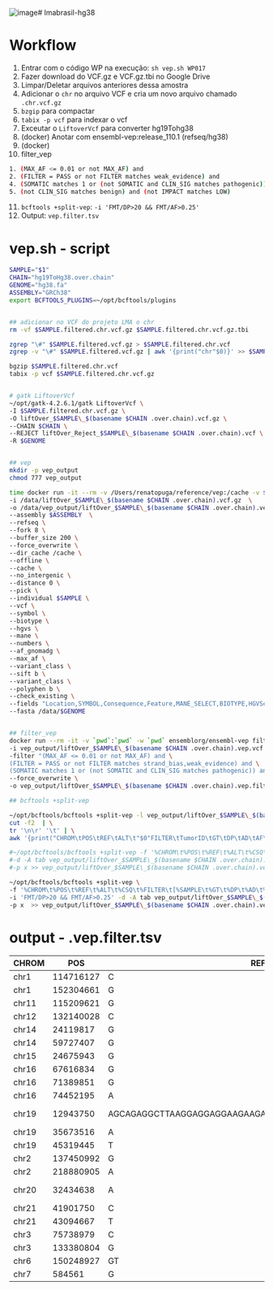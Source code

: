 ![image](https://github.com/renatopuga/lmabrasil-hg38/assets/8321336/b435a06e-4357-4eb1-ad62-9ce3ea90c225)# lmabrasil-hg38

# Workflow

1. Entrar com o código WP na execução: `sh vep.sh WP017`
2. Fazer download do VCF.gz e VCF.gz.tbi no Google Drive
3. Limpar/Deletar arquivos anteriores dessa amostra
4. Adicionar o `chr` no arquivo VCF e cria um novo arquivo chamado `.chr.vcf.gz`
5. `bzgip` para compactar
6. `tabix -p vcf` para indexar o vcf
7. Exceutar o `LiftoverVcf` para converter hg19Tohg38
8. (docker) Anotar com ensembl-vep:release_110.1 (refseq/hg38)
9. (docker)
10. filter_vep

```bash
1. (MAX_AF <= 0.01 or not MAX_AF) and
2. (FILTER = PASS or not FILTER matches weak_evidence) and
4. (SOMATIC matches 1 or (not SOMATIC and CLIN_SIG matches pathogenic)) and
5. (not CLIN_SIG matches benign) and (not IMPACT matches LOW)
```

11. `bcftools +split-vep`: `-i 'FMT/DP>20 && FMT/AF>0.25'`
12. Output: `vep.filter.tsv`


# vep.sh - script

```bash
SAMPLE="$1"
CHAIN="hg19ToHg38.over.chain"
GENOME="hg38.fa"
ASSEMBLY="GRCh38"
export BCFTOOLS_PLUGINS=~/opt/bcftools/plugins


## adicionar no VCF do projeto LMA o chr
rm -vf $SAMPLE.filtered.chr.vcf.gz $SAMPLE.filtered.chr.vcf.gz.tbi

zgrep "\#" $SAMPLE.filtered.vcf.gz > $SAMPLE.filtered.chr.vcf
zgrep -v "\#" $SAMPLE.filtered.vcf.gz | awk '{print("chr"$0)}' >> $SAMPLE.filtered.chr.vcf

bgzip $SAMPLE.filtered.chr.vcf
tabix -p vcf $SAMPLE.filtered.chr.vcf.gz


# gatk LiftoverVcf
~/opt/gatk-4.2.6.1/gatk LiftoverVcf \
-I $SAMPLE.filtered.chr.vcf.gz \
-O liftOver_$SAMPLE\_$(basename $CHAIN .over.chain).vcf.gz \
--CHAIN $CHAIN \
--REJECT liftOver_Reject_$SAMPLE\_$(basename $CHAIN .over.chain).vcf \
-R $GENOME


## vep
mkdir -p vep_output
chmod 777 vep_output

time docker run -it --rm -v /Users/renatopuga/reference/vep:/cache -v $(pwd):/data ensemblorg/ensembl-vep:release_110.1 vep \
-i /data/liftOver_$SAMPLE\_$(basename $CHAIN .over.chain).vcf.gz  \
-o /data/vep_output/liftOver_$SAMPLE\_$(basename $CHAIN .over.chain).vep.vcf \
--assembly $ASSEMBLY  \
--refseq \
--fork 8 \
--buffer_size 200 \
--force_overwrite \
--dir_cache /cache \
--offline \
--cache \
--no_intergenic \
--distance 0 \
--pick \
--individual $SAMPLE \
--vcf \
--symbol \
--biotype \
--hgvs \
--mane \
--numbers \
--af_gnomadg \
--max_af \
--variant_class \
--sift b \
--variant_class \
--polyphen b \
--check_existing \
--fields "Location,SYMBOL,Consequence,Feature,MANE_SELECT,BIOTYPE,HGVSc,HGVSp,EXON,INTRON,VARIANT_CLASS,SIFT,PolyPhen,gnomADg_AF,MAX_AF,IMPACT,CLIN_SIG,SOMATIC,Existing_variation" \
--fasta /data/$GENOME


## filter_vep
docker run --rm -it -v `pwd`:`pwd` -w `pwd` ensemblorg/ensembl-vep filter_vep \
-i vep_output/liftOver_$SAMPLE\_$(basename $CHAIN .over.chain).vep.vcf \
-filter "(MAX_AF <= 0.01 or not MAX_AF) and \
(FILTER = PASS or not FILTER matches strand_bias,weak_evidence) and \
(SOMATIC matches 1 or (not SOMATIC and CLIN_SIG matches pathogenic)) and (not CLIN_SIG matches benign) and (not IMPACT matches LOW)"  \
--force_overwrite \
-o vep_output/liftOver_$SAMPLE\_$(basename $CHAIN .over.chain).vep.filter.vcf

## bcftools +split-vep

~/opt/bcftools/bcftools +split-vep -l vep_output/liftOver_$SAMPLE\_$(basename $CHAIN .over.chain).vep.filter.vcf | \
cut -f2  | \
tr '\n\r' '\t' | \
awk '{print("CHROM\tPOS\tREF\tALT\t"$0"FILTER\tTumorID\tGT\tDP\tAD\tAF\tNormalID\tGT\tDP\tAD\tAF")}' > vep_output/liftOver_$SAMPLE\_$(basename $CHAIN .over.chain).vep.filter.tsv

#~/opt/bcftools/bcftools +split-vep -f '%CHROM\t%POS\t%REF\t%ALT\t%CSQ\t%FILTER\t[%GT\t%DP\t%AD\t%AF\t]\n' \
#-d -A tab vep_output/liftOver_$SAMPLE\_$(basename $CHAIN .over.chain).vep.filter.vcf \
#-p x >> vep_output/liftOver_$SAMPLE\_$(basename $CHAIN .over.chain).vep.tsv

~/opt/bcftools/bcftools +split-vep \
-f '%CHROM\t%POS\t%REF\t%ALT\t%CSQ\t%FILTER\t[%SAMPLE\t%GT\t%DP\t%AD\t%AF\t]\n' \
-i 'FMT/DP>20 && FMT/AF>0.25' -d -A tab vep_output/liftOver_$SAMPLE\_$(basename $CHAIN .over.chain).vep.filter.vcf \
-p x  >> vep_output/liftOver_$SAMPLE\_$(basename $CHAIN .over.chain).vep.filter.tsv

```

# output - .vep.filter.tsv

| CHROM | POS       | REF                                                   | ALT        | Location                | SYMBOL   | Consequence             | Feature        | MANE_SELECT        | BIOTYPE        | HGVSc                        | HGVSp                          | EXON  | INTRON | VARIANT_CLASS       | SIFT                             | PolyPhen                 | gnomADg_AF  | MAX_AF     | IMPACT   | CLIN_SIG                       | SOMATIC     | Existing_variation                                           | FILTER                                                 | TumorID | GT      | DP   | AD         | AF                | NormalID | GT   | DP   | AD         | AF                |
| ----- | --------- | ----------------------------------------------------- | ---------- | ----------------------- | -------- | ----------------------- | -------------- | ------------------ | -------------- | ---------------------------- | ------------------------------ | ----- | ------ | ------------------- | -------------------------------- | ------------------------ | ----------- | ---------- | -------- | ------------------------------ | ----------- | ------------------------------------------------------------ | ------------------------------------------------------ | ------- | ------- | ---- | ---------- | ----------------- | -------- | ---- | ---- | ---------- | ----------------- |
| chr1  | 114716127 | C                                                     | T          | chr1:114716127          | NRAS     | missense_variant        | NM_002524.5    | ENST00000369535.5  | protein_coding | NM_002524.5:c.34G>A          | NP_002515.1:p.Gly12Ser         | 2/7   | .      | SNV                 | deleterious_low_confidence(0.02) | .                        | .           | .          | MODERATE | pathogenic&likely_pathogenic   | 0&0&0&1&1&1 | rs121913250&CM136798&CM177295&COSV54736487&COSV54736621&COSV54736940 | PASS                                                   | WP017   | 0/1     | 232  | 117,115    | 0.504             | WP018    | 0/0  | 155  | 152,3      | 0.028             |
| chr1  | 152304661 | G                                                     | C          | chr1:152304661          | FLG      | missense_variant        | NM_002016.2    | ENST00000368799.2  | protein_coding | NM_002016.2:c.10225C>G       | NP_002007.1:p.Arg3409Gly       | 3/3   | .      | SNV                 | tolerated(0.9)                   | benign(0.001)            | 0.0000804   | 0.004      | MODERATE | .                              | 0&0&1&1     | rs201356558&CM147321&COSV100911827&COSV64242759              | clustered_events;haplotype;strand_bias                 | WP017   | 0\|1    | 22   | 17,5       | 0.261             |          |      |      |            |                   |
| chr11 | 115209621 | G                                                     | A          | chr11:115209621         | CADM1    | missense_variant        | NM_001301043.2 | ENST00000331581.11 | protein_coding | NM_001301043.2:c.1031C>T     | NP_001287972.1:p.Thr344Ile     | 8/12  | .      | SNV                 | tolerated(0.26)                  | benign(0.027)            | .           | .          | MODERATE | .                              | 1           | COSV100523062                                                | PASS                                                   | WP017   | 0/1     | 44   | 19,25      | 0.694             | WP018    | 0/0  | 25   | 24,1       | 0.082             |
| chr12 | 132140028 | C                                                     | T          | chr12:132140028         | DDX51    | intron_variant          | NM_175066.4    | ENST00000397333.4  | protein_coding | NM_175066.4:c.1775+70G>A     | .                              | .     | 12/14  | SNV                 | .                                | .                        | 0.00002628  | 0.001      | MODIFIER | .                              | 0&1         | rs117634899&COSV57959025                                     | PASS                                                   | WP017   | 0/1     | 343  | 168,175    | 0.504             | WP018    | 0/0  | 168  | 167,1      | 0.013             |
| chr14 | 24119817  | G                                                     | A          | chr14:24119817          | DCAF11   | missense_variant        | NM_025230.5    | ENST00000446197.8  | protein_coding | NM_025230.5:c.1013G>A        | NP_079506.3:p.Arg338His        | 11/15 | .      | SNV                 | deleterious(0)                   | probably_damaging(0.998) | .           | .          | MODERATE | .                              | 1           | COSV58109096                                                 | PASS                                                   | WP017   | 0/1     | 54   | 39,15      | 0.307             | WP018    | 0/0  | 45   | 45,0       | 0.021             |
| chr14 | 59727407  | G                                                     | A          | chr14:59727407          | RTN1     | missense_variant        | NM_021136.3    | ENST00000267484.10 | protein_coding | NM_021136.3:c.1277C>T        | NP_066959.1:p.Ala426Val        | 3/9   | .      | SNV                 | tolerated(0.42)                  | benign(0.013)            | .           | 0.00003378 | MODERATE | .                              | 0&1         | rs775149031&COSV99957109                                     | PASS                                                   | WP017   | 0/1     | 198  | 100,98     | 0.484             | WP018    | 0/0  | 105  | 104,1      | 0.018             |
| chr15 | 24675943  | G                                                     | A          | chr15:24675943          | NPAP1    | missense_variant        | NM_018958.3    | ENST00000329468.5  | protein_coding | NM_018958.3:c.76G>A          | NP_061831.2:p.Ala26Thr         | 1/1   | .      | SNV                 | tolerated(0.41)                  | benign(0)                | 0.00001315  | 0.00002413 | MODERATE | .                              | 0&1         | rs759520625&COSV100274550                                    | PASS                                                   | WP017   | 0/1     | 247  | 119,128    | 0.519             | WP018    | 0/0  | 141  | 137,4      | 0.037             |
| chr16 | 67616834  | G                                                     | A          | chr16:67616834          | CTCF     | missense_variant        | NM_006565.4    | ENST00000264010.10 | protein_coding | NM_006565.4:c.1042G>A        | NP_006556.1:p.Glu348Lys        | 5/12  | .      | SNV                 | deleterious(0)                   | possibly_damaging(0.631) | .           | .          | MODERATE | .                              | 1           | COSV50461493                                                 | PASS                                                   | WP017   | 0/1     | 224  | 101,123    | 0.538             | WP018    | 0/0  | 68   | 66,2       | 0.044             |
| chr16 | 71389851  | G                                                     | A          | chr16:71389851          | CALB2    | missense_variant        | NM_001740.5    | ENST00000302628.9  | protein_coding | NM_001740.5:c.802G>A         | NP_001731.2:p.Glu268Lys        | 11/11 | .      | SNV                 | deleterious(0.04)                | .                        | 0.0003548   | 0.003458   | MODERATE | .                              | 0&1         | rs143855539&COSV56941045                                     | PASS                                                   | WP017   | 0/1     | 158  | 91,67      | 0.443             | WP018    | 0/0  | 87   | 85,2       | 0.037             |
| chr16 | 74452195  | A                                                     | C          | chr16:74452195          | GLG1     | 3_prime_UTR_variant     | NM_001145667.2 | ENST00000422840.7  | protein_coding | NM_001145667.2:c.*972T>G     | .                              | 26/26 | .      | SNV                 | .                                | .                        | 0.000006598 | 0.00001475 | MODIFIER | .                              | 0&1         | rs879190793&COSV99215916                                     | base_qual;normal_artifact;strand_bias                  | WP017   | 0/1     | 49   | 30,19      | 0.357             | WP018    | 0/0  | 23   | 21,2       | 0.064             |
| chr19 | 12943750  | AGCAGAGGCTTAAGGAGGAGGAAGAAGACAAGAAACGCAAAGAGGAGGAGGAG | A          | chr19:12943751-12943802 | CALR     | frameshift_variant      | NM_004343.4    | ENST00000316448.10 | protein_coding | NM_004343.4:c.1099_1150del   | NP_004334.1:p.Leu367ThrfsTer46 | 9/9   | .      | deletion            | .                                | .                        | 0.00001971  | 0.0000655  | HIGH     | pathogenic                     | .           | rs1555760738                                                 | PASS                                                   | WP017   | 0/1     | 102  | 62,40      | 0.416             | WP018    | 0/0  | 50   | 50,0       | 0.022             |
| chr19 | 35673516  | A                                                     | C          | chr19:35673516          | UPK1A    | missense_variant        | NM_007000.4    | ENST00000222275.3  | protein_coding | NM_007000.4:c.439A>C         | NP_008931.1:p.Thr147Pro        | 5/8   | .      | SNV                 | deleterious(0)                   | probably_damaging(0.998) | .           | 0.004605   | MODERATE | .                              | 0&1         | rs772813244&COSV104382444                                    | normal_artifact;position;strand_bias                   | WP017   | 0/1     | 48   | 36,12      | 0.253             | WP018    | 0/0  | 21   | 19,2       | 0.05              |
| chr19 | 45319445  | T                                                     | G          | chr19:45319445          | CKM      | intron_variant          | NM_001824.5    | ENST00000221476.4  | protein_coding | NM_001824.5:c.193+76A>C      | .                              | .     | 2/7    | SNV                 | .                                | .                        | 0.0004068   | 0.001523   | MODIFIER | .                              | 0&1         | rs901522342&COSV55534846                                     | PASS                                                   | WP017   | 0/1     | 36   | 21,15      | 0.407             |          |      |      |            |                   |
| chr2  | 137450992 | G                                                     | A          | chr2:137450992          | THSD7B   | missense_variant        | NM_001316349.2 | ENST00000409968.6  | protein_coding | NM_001316349.2:c.3107G>A     | NP_001303278.1:p.Arg1036Gln    | 15/28 | .      | SNV                 | deleterious(0)                   | probably_damaging(0.999) | 0.00005261  | 0.000478   | MODERATE | .                              | 0&1         | rs780774101&COSV55693881                                     | PASS                                                   | WP017   | 0/1     | 86   | 47,39      | 0.452             | WP018    | 0/0  | 54   | 52,2       | 0.057             |
| chr2  | 218880905 | A                                                     | C          | chr2:218880905          | WNT10A   | 5_prime_UTR_variant     | NM_025216.3    | ENST00000258411.8  | protein_coding | NM_025216.3:c.-91A>C         | .                              | 1/4   | .      | SNV                 | .                                | .                        | 0.0003093   | 0.0005245  | MODIFIER | .                              | 0&1         | rs993736779&COSV51461763                                     | base_qual;normal_artifact;strand_bias                  | WP017   | 0/1     | 63   | 43,20      | 0.265             | WP018    | 0/0  | 34   | 30,4       | 0.043             |
| chr20 | 32434638  | A                                                     | AG         | chr20:32434638-32434639 | ASXL1    | frameshift_variant      | NM_015338.6    | ENST00000375687.10 | protein_coding | NM_015338.6:c.1934dup        | NP_056153.2:p.Gly646TrpfsTer12 | 13/13 | .      | insertion           | .                                | .                        | 0.0006444   | 0.001739   | HIGH     | likely_pathogenic&pathogenic   | 0&1         | rs750318549&COSV60102510                                     | PASS                                                   | WP017   | 0/1     | 118  | 59,59      | 0.492             | WP018    | 0/0  | 62   | 60,2       | 0.045             |
| chr21 | 41901750  | C                                                     | T          | chr21:41901750          | C2CD2    | splice_acceptor_variant | NM_015500.2    | ENST00000380486.4  | protein_coding | NM_015500.2:c.1433-1G>A      | .                              | .     | 11/13  | SNV                 | .                                | .                        | .           | .          | HIGH     | .                              | 1           | COSV61599711                                                 | normal_artifact                                        | WP017   | 0/1     | 118  | 65,53      | 0.46              | WP018    | 0/0  | 84   | 80,4       | 0.052             |
| chr21 | 43094667  | T                                                     | G          | chr21:43094667          | U2AF1    | missense_variant        | NM_006758.3    | ENST00000291552.9  | protein_coding | NM_006758.3:c.470A>C         | NP_006749.1:p.Gln157Pro        | 6/8   | .      | SNV                 | deleterious_low_confidence(0)    | possibly_damaging(0.541) | 0.00007313  | 0.0001146  | MODERATE | not_provided&likely_pathogenic | 0&1&1       | rs371246226&COSV52341120&COSV52341147                        | PASS                                                   | WP017   | 0/1     | 163  | 89,74      | 0.457             | WP018    | 0/0  | 107  | 105,2      | 0.029             |
| chr3  | 75738979  | C                                                     | T,A        | chr3:75738979           | ZNF717   | missense_variant        | NM_001290208.3 | ENST00000652011.2  | protein_coding | NM_001290208.3:c.644G>T      | NP_001277137.1:p.Gly215Val     | 5/5   | .      | SNV                 | tolerated(0.16)                  | benign(0.005)            | .           | .          | MODERATE | .                              | 0&1&1       | rs113708852&COSV68858146&COSV68859883                        | clustered_events;germline;multiallelic;normal_artifact | WP017   | 0/1/2   | 628  | 329,25,274 | 0.026,0.541       | WP018    | 0/0  | 301  | 143,10,148 | 0.022,0.582       |
| chr3  | 133380804 | G                                                     | A          | chr3:133380804          | TMEM108  | missense_variant        | NM_023943.4    | ENST00000321871.11 | protein_coding | NM_023943.4:c.1093G>A        | NP_076432.1:p.Asp365Asn        | 4/6   | .      | SNV                 | tolerated(0.26)                  | benign(0.003)            | 0.000006572 | 0.001      | MODERATE | .                              | 0&1         | rs79118437&COSV58878167                                      | PASS                                                   | WP017   | 0/1     | 204  | 119,85     | 0.413             | WP018    | 0/0  | 159  | 156,3      | 0.026             |
| chr6  | 150248927 | GT                                                    | G,GTT,GTTT | chr6:150248928          | PPP1R14C | 3_prime_UTR_variant     | NM_030949.3    | ENST00000361131.5  | protein_coding | NM_030949.3:c.*109_*108insTT | .                              | 4/4   | .      | sequence_alteration | .                                | .                        | 0.0002068   | 0.0008587  | MODIFIER | .                              | 0&1         | rs369389461&COSV63175733                                     | germline;multiallelic;normal_artifact                  | WP017   | 0/1/2/3 | 115  | 43,58,10,4 | 0.457,0.083,0.035 | WP018    | 0/0  | 68   | 37,26,4,1  | 0.362,0.061,0.026 |
| chr7  | 584561    | G                                                     | A          | chr7:584561             | PRKAR1B  | missense_variant        | NM_001164760.2 | ENST00000537384.6  | protein_coding | NM_001164760.2:c.716C>T      | NP_001158232.1:p.Thr239Met     | 8/11  | .      | SNV                 | deleterious_low_confidence(0)    | possibly_damaging(0.817) | .           | .          | MODERATE | .                              | 1           | COSV64319594                                                 | PASS                                                   | WP017   | 0/1     | 118  | 62,56      | 0.474             | WP018    | 0/0  | 63   | 62,1       | 0.033             |
